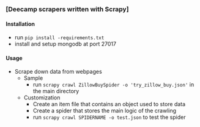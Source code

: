 ### [Deecamp scrapers written with Scrapy]


#### Installation
- run `pip install -requirements.txt` 
- install and setup mongodb at port 27017

#### Usage
- Scrape down data from webpages
    - Sample
        - run `scrapy crawl ZillowBuySpider -o 'try_zillow_buy.json'` in the main directory
    - Customization
        - Create an item file that contains an object used to store data
        - Create a spider that stores the main logic of the crawling
        - run `scrapy crawl SPIDERNAME -o test.json` to test the spider